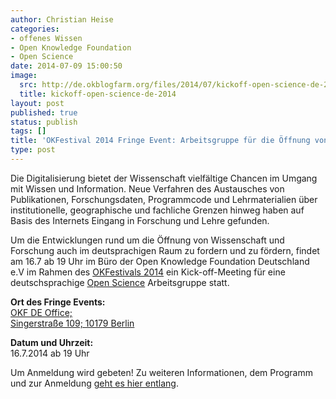 ```yaml
---
author: Christian Heise
categories:
- offenes Wissen
- Open Knowledge Foundation
- Open Science
date: 2014-07-09 15:00:50
image:
  src: http://de.okblogfarm.org/files/2014/07/kickoff-open-science-de-2014-415x155.png
  title: kickoff-open-science-de-2014
layout: post
published: true
status: publish
tags: []
title: 'OKFestival 2014 Fringe Event: Arbeitsgruppe für die Öffnung von Wissenschaft und Forschung (Open Science)'
type: post
---
```


Die Digitalisierung bietet der Wissenschaft vielfältige Chancen im Umgang mit Wissen und Information. Neue Verfahren des Austausches von Publikationen, Forschungsdaten, Programmcode und Lehrmaterialien über institutionelle, geographische und fachliche Grenzen hinweg haben auf Basis des Internets Eingang in Forschung und Lehre gefunden. 

Um die Entwicklungen rund um die Öffnung von Wissenschaft und Forschung auch im deutsprachigen Raum zu fordern und zu fördern, findet am 16.7 ab 19 Uhr im Büro der Open Knowledge Foundation Deutschland e.V im Rahmen des [OKFestivals 2014](http://2014.okfestival.org/) ein Kick-off-Meeting für eine deutschsprachige [Open Science](https://de.wikipedia.org/wiki/Offene_Wissenschaft) Arbeitsgruppe statt. 

**Ort des Fringe Events:**  
[OKF DE Office;  
Singerstraße 109; 10179 Berlin](https://www.google.de/maps/place/Singerstra%C3%9Fe+109/@52.5167563,13.4253607)

**Datum und Uhrzeit:**  
16.7.2014 ab 19 Uhr

Um Anmeldung wird gebeten! Zu weiteren Informationen, dem Programm und zur Anmeldung [geht es hier entlang](https://pad.okfn.org/p/okfestkickoffsession).